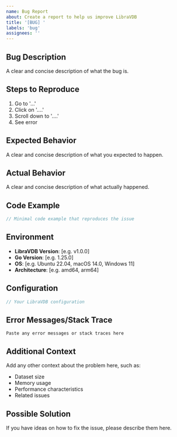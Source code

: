 ```yaml
---
name: Bug Report
about: Create a report to help us improve LibraVDB
title: '[BUG] '
labels: 'bug'
assignees: ''
---
```


## Bug Description
A clear and concise description of what the bug is.

## Steps to Reproduce
1. Go to '...'
2. Click on '....'
3. Scroll down to '....'
4. See error

## Expected Behavior
A clear and concise description of what you expected to happen.

## Actual Behavior
A clear and concise description of what actually happened.

## Code Example
```go
// Minimal code example that reproduces the issue
```

## Environment
- **LibraVDB Version**: [e.g. v1.0.0]
- **Go Version**: [e.g. 1.25.0]
- **OS**: [e.g. Ubuntu 22.04, macOS 14.0, Windows 11]
- **Architecture**: [e.g. amd64, arm64]

## Configuration
```go
// Your LibraVDB configuration
```

## Error Messages/Stack Trace
```
Paste any error messages or stack traces here
```

## Additional Context
Add any other context about the problem here, such as:
- Dataset size
- Memory usage
- Performance characteristics
- Related issues

## Possible Solution
If you have ideas on how to fix the issue, please describe them here.